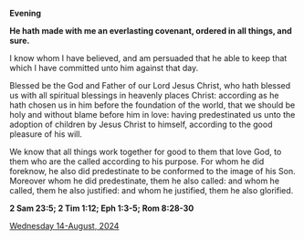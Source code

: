 **Evening**

**He hath made with me an everlasting covenant, ordered in all things, and sure.**
 
I know whom I have believed, and am persuaded that he able to keep that which I have committed unto him against that day.
 
Blessed be the God and Father of our Lord Jesus Christ, who hath blessed us with all spiritual blessings in heavenly places Christ: according as he hath chosen us in him before the foundation of the world, that we should be holy and without blame before him in love: having predestinated us unto the adoption of children by Jesus Christ to himself, according to the good pleasure of his will.
 
We know that all things work together for good to them that love God, to them who are the called according to his purpose. For whom he did foreknow, he also did predestinate to be conformed to the image of his Son. Moreover whom he did predestinate, them he also called: and whom he called, them he also justified: and whom he justified, them he also glorified.  

**2 Sam 23:5; 2 Tim 1:12; Eph 1:3-5; Rom 8:28-30**

[Wednesday 14-August, 2024](https://t.me/daily_light)
